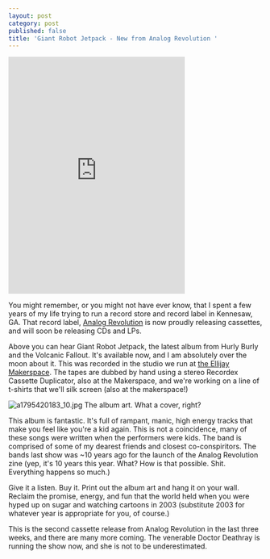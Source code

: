 ```yaml
---
layout: post
category: post
published: false
title: 'Giant Robot Jetpack - New from Analog Revolution '
---
```

<iframe style="border: 0; width: 350px; height: 470px;" src="https://bandcamp.com/EmbeddedPlayer/album=4138125962/size=large/bgcol=ffffff/linkcol=0687f5/tracklist=false/transparent=true/" seamless><a href="https://hurlyburlyandthevolcanicfallout.bandcamp.com/album/giant-robot-jetpack">Giant Robot Jetpack by Hurly Burly and the Volcanic Fallout</a></iframe>

You might remember, or you might not have ever know, that I spent a few years of my life trying to run a record store and record label in Kennesaw, GA. That record label, [Analog Revolution](https://analogrevolution.com) is now proudly releasing cassettes, and will soon be releasing CDs and LPs. 

Above you can hear Giant Robot Jetpack, the latest album from Hurly Burly and the Volcanic Fallout. It's available now, and I am absolutely over the moon about it. This was recorded in the studio we run at [the Ellijay Makerspace](https://ellijaymakerspace.org). The tapes are dubbed by hand using a stereo Recordex Cassette Duplicator, also at the Makerspace, and we're working on a line of t-shirts that we'll silk screen (also at the makerspace!)

![a1795420183_10.jpg]({{site.baseurl}}/images/a1795420183_10.jpg)
The album art. What a cover, right? 

This album is fantastic. It's full of rampant, manic, high energy tracks that make you feel like you're a kid again. This is not a coincidence, many of these songs were written when the performers were kids. The band is comprised of some of my dearest friends and closest co-conspiritors. The bands last show was ~10 years ago for the launch of the Analog Revolution zine (yep, it's 10 years this year. What? How is that possible. Shit. Everything happens so much.) 

Give it a listen. Buy it. Print out the album art and hang it on your wall. Reclaim the promise, energy, and fun that the world held when you were hyped up on sugar and watching cartoons in 2003 (substitute 2003 for whatever year is appropriate for you, of course.) 

This is the second cassette release from Analog Revolution in the last three weeks, and there are many more coming. The venerable Doctor Deathray is running the show now, and she is not to be underestimated. 

